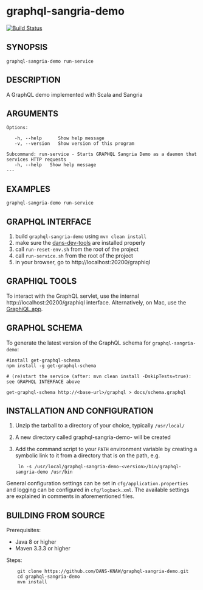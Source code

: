 graphql-sangria-demo
===========
[![Build Status](https://travis-ci.org/DANS-KNAW/graphql-sangria-demo.png?branch=master)](https://travis-ci.org/DANS-KNAW/graphql-sangria-demo)

SYNOPSIS
--------

    graphql-sangria-demo run-service


DESCRIPTION
-----------

A GraphQL demo implemented with Scala and Sangria


ARGUMENTS
---------

    Options:

       -h, --help      Show help message
       -v, --version   Show version of this program

    Subcommand: run-service - Starts GRAPHQL Sangria Demo as a daemon that services HTTP requests
       -h, --help   Show help message
    ---

EXAMPLES
--------

    graphql-sangria-demo run-service


GRAPHQL INTERFACE
-----------------

1. build `graphql-sangria-demo` using `mvn clean install`
2. make sure the [dans-dev-tools](https://github.com/DANS-KNAW/dans-dev-tools) are installed properly
3. call `run-reset-env.sh` from the root of the project
4. call `run-service.sh` from the root of the project
5. in your browser, go to http://localhost:20200/graphiql


GRAPHIQL TOOLS
--------------

To interact with the GraphQL servlet, use the internal http://localhost:20200/graphiql interface.
Alternatively, on Mac, use the [GraphiQL.app](https://github.com/skevy/graphiql-app).


GRAPHQL SCHEMA
--------------

To generate the latest version of the GraphQL schema for `graphql-sangria-demo`:

    #install get-graphql-schema
    npm install -g get-graphql-schema
    
    # (re)start the service (after: mvn clean install -DskipTests=true): see GRAPHQL INTERFACE above
    
    get-graphql-schema http://<base-url>/graphql > docs/schema.graphql


INSTALLATION AND CONFIGURATION
------------------------------


1. Unzip the tarball to a directory of your choice, typically `/usr/local/`
2. A new directory called graphql-sangria-demo-<version> will be created
3. Add the command script to your `PATH` environment variable by creating a symbolic link to it from a directory that is
   on the path, e.g. 
   
        ln -s /usr/local/graphql-sangria-demo-<version>/bin/graphql-sangria-demo /usr/bin



General configuration settings can be set in `cfg/application.properties` and logging can be configured
in `cfg/logback.xml`. The available settings are explained in comments in aforementioned files.


BUILDING FROM SOURCE
--------------------

Prerequisites:

* Java 8 or higher
* Maven 3.3.3 or higher

Steps:

        git clone https://github.com/DANS-KNAW/graphql-sangria-demo.git
        cd graphql-sangria-demo
        mvn install
